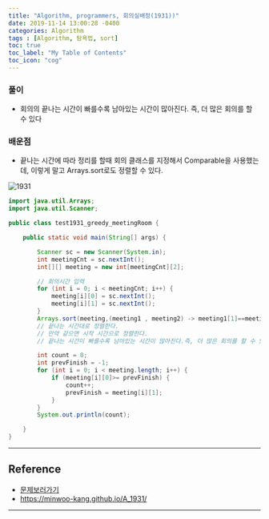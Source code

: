 ```yaml
---
title: "Algorithm, programmers, 회의실배정(1931))"
date: 2019-11-14 13:00:28 -0400
categories: Algorithm
tags : [Algorithm, 탐욕법, sort]
toc: true
toc_label: "My Table of Contents"
toc_icon: "cog"
---
```


### 풀이
- 회의의 끝나는 시간이 빠를수록 남아있는 시간이 많아진다. 즉, 더 많은 회의를 할 수 있다
### 배운점
- 끝나는 시간에 따라 정리를 할때 회의 클래스를 지정해서 Comparable을 사용했는데, 이렇게 말고 Arrays.sort로도 정렬할 수 있다.

![1931](https://user-images.githubusercontent.com/55946791/68834797-f5484900-06f9-11ea-9bd8-a1e83797afc9.JPG)

```java
import java.util.Arrays;
import java.util.Scanner;

public class test1931_greedy_meetingRoom {

	public static void main(String[] args) {

		Scanner sc = new Scanner(System.in);
		int meetingCnt = sc.nextInt();
		int[][] meeting = new int[meetingCnt][2];

		// 회의시간 입력
		for (int i = 0; i < meetingCnt; i++) {
			meeting[i][0] = sc.nextInt();
			meeting[i][1] = sc.nextInt();
		}
		Arrays.sort(meeting,(meeting1 , meeting2) -> meeting1[1]==meeting2[1] ? meeting1[0]-meeting2[0] : meeting1[1]-meeting2[1]);
		// 끝나는 시간대로 정렬한다.
		// 만약 같으면 시작 시간으로 정렬한다.
		// 끝나는 시간이 빠를수록 남아있는 시간이 많아진다.즉, 더 많은 회의를 할 수 있다.

		int count = 0;
		int prevFinish = -1;
		for (int i = 0; i < meeting.length; i++) {
			if (meeting[i][0]>= prevFinish) {
				count++;
				prevFinish = meeting[i][1];
			}
		}
		System.out.println(count);

	}
}
```

---
## Reference
- [문제보러가기](https://www.acmicpc.net/problem/1931)
- <https://minwoo-kang.github.io/A_1931/>
---
